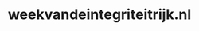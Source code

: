 ---
layout: post
title:  "weekvandeintegriteitrijk.nl"
internal_url:  "/data/weekvandeintegriteitrijk.nl.html"
categories: dutchgov
---